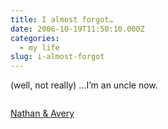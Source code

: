 ```yaml
---
title: I almost forgot…
date: 2006-10-19T11:50:10.000Z
categories:
  - my life
slug: i-almost-forgot
---
```

(well, not really) &#8230;I’m an uncle now.

<div class="figure">
  <img alt="" src="http://static.flickr.com/119/272639281_4f74663b63.jpg" />

  <p class="caption">
    <a class="reference external" href="http://www.flickr.com/photos/nathan_y/272639281/">Nathan & Avery</a>
  </p>
</div>


